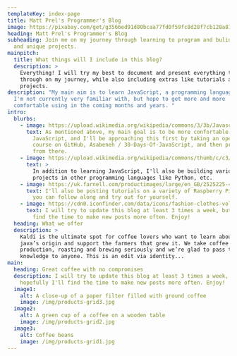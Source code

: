 ```yaml
---
templateKey: index-page
title: Matt Prel's Programmer's Blog
image: https://pixabay.com/get/g3566ed91d80bcaa77fd0f59fc8d28f7cb128a813a5e606bb38f28804e81377e12b6c34cd15caec114ec14d90e5d2eb4543edc67fa901f2e633101c3ae16f75173b5afb4f6cd64c7f9e77cb6ee9a4064d_1920.jpg
heading: Matt Prel's Programmer's Blog
subheading: Join me on my journey through learning to program and bulid exciting
  and unique projects.
mainpitch:
  title: What things will I include in this blog?
  description: >
    Everything! I will try my best to document and present everything that I go
    through on my journey, while also including extras like tutorials and side
    projects.
description: "My main aim is to learn JavaScript, a programming language which
  I'm not currently very familiar with, but hope to get more and more
  comfortable using in the coming months and years. "
intro:
  blurbs:
    - image: https://upload.wikimedia.org/wikipedia/commons/3/3b/Javascript_Logo.png
      text: As mentioned above, my main goal is to be more confortable with
        JavaScript, and I'll be approaching this first by taking an open-source
        course on GitHub, Asabeneh / 30-Days-Of-JavaScript, and then progress on
        from there.
    - image: https://upload.wikimedia.org/wikipedia/commons/thumb/c/c3/Python-logo-notext.svg/1200px-Python-logo-notext.svg.png
      text: >
        In addition to learning JavaScript, I'll also be building various
        projects in other programming languages like Python, etc.
    - image: https://uk.farnell.com/productimages/large/en_GB/2525225-40.jpg
      text: I'll also be posting tutorials on a variety of Raspberry Pi projects which
        you can follow along and try out for yourself.
    - image: https://cdn0.iconfinder.com/data/icons/fashion-clothes-vol-2/48/49-512.png
      text: I will try to update this blog at least 3 times a week, but hopefully I'll
        find the time to make new posts more often. Enjoy!
  heading: What we offer
  description: >
    Kaldi is the ultimate spot for coffee lovers who want to learn about their
    java’s origin and support the farmers that grew it. We take coffee
    production, roasting and brewing seriously and we’re glad to pass that
    knowledge to anyone. This is an edit via identity...
main:
  heading: Great coffee with no compromises
  description: I will try to update this blog at least 3 times a week, but
    hopefully I'll find the time to make new posts more often. Enjoy!
  image1:
    alt: A close-up of a paper filter filled with ground coffee
    image: /img/products-grid3.jpg
  image2:
    alt: A green cup of a coffee on a wooden table
    image: /img/products-grid2.jpg
  image3:
    alt: Coffee beans
    image: /img/products-grid1.jpg
---
```

